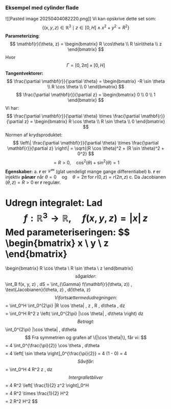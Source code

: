 ### Eksempel med cylinder flade

![[Pasted image 20250404082220.png]]
Vi kan opskrive dette set som:
$$
\{(x, y, z) \in \mathbb{R}^3 \mid z \in [0, H] \land x^2 + y^2 = R^2 \}
$$
**Parameterizing**:
$$
\mathbf{r}(\theta, z) =
\begin{bmatrix}
R \cos\theta \\
R \sin\theta \\
z
\end{bmatrix}
$$
Hvor
$$
\Gamma = [0, 2\pi] \times [0, H]
$$
**Tangentvektorer:**
$$
\frac{\partial \mathbf{r}}{\partial \theta} =
\begin{bmatrix}
-R \sin \theta \\
R \cos \theta \\
0
\end{bmatrix}
$$
$$
\frac{\partial \mathbf{r}}{\partial z} =
\begin{bmatrix}
0 \\
0 \\
1
\end{bmatrix}
$$
Vi har:
$$
\frac{\partial \mathbf{r}}{\partial \theta} \times \frac{\partial \mathbf{r}}{\partial z} =
\begin{bmatrix}
R \cos \theta \\
R \sin \theta \\
0
\end{bmatrix}
$$
Normen af krydsproduktet:
$$
\left\| \frac{\partial \mathbf{r}}{\partial \theta} \times \frac{\partial \mathbf{r}}{\partial z} \right\| = \sqrt{(R \cos \theta)^2 + (R \sin \theta)^2 + 0^2}
$$
$$
= R > 0, \quad \cos^2(\theta) + \sin^2(\theta) = 1
$$
**Egenskaber:**
a. $\mathbf{r}$ er $\mathcal{C}^{\infty}$ (glat uendeligt mange gange differentiabel)
b. $\mathbf{r}$ er injektiv **pånær** når $\theta = 0 \quad \text{og} \quad \theta = 2\pi$ for $r(0,z)=r(2\pi,z)$
c. Da Jacobianen $(\theta, z) = R > 0$ er $\mathbf{r}$ regulær.
  
**Udregn integralet:**
Lad
$$
f : \mathbb{R}^3 \to \mathbb{R}, \quad f(x, y, z) = |x| \, z
$$
Med parameteriseringen:
$$
\begin{bmatrix}
x \\ y \\ z
\end{bmatrix}
=
\begin{bmatrix}
R \cos \theta \\
R \sin \theta \\
z
\end{bmatrix}
$$
så gælder:
$$
\int_B f(x, y, z) \, dS = \int_{\Gamma} f(\mathbf{r}(\theta, z)) \, \text{Jacobianen}(\theta, z) \, d(\theta, z)
$$
Vi fortsætter med udregningen:
$$
= \int_0^H \int_0^{2\pi} |R \cos \theta| \, z \, R \, d\theta \, dz
$$
$$
= \int_0^H R^2 z \left( \int_0^{2\pi} |\cos \theta| \, d\theta \right) dz
$$
Betragt:
$$
\int_0^{2\pi} |\cos \theta| \, d\theta
$$
Fra symmetrien og grafen af \(|\cos \theta|\), får vi:
$$
= 4 \int_0^{\frac{\pi}{2}} \cos \theta \, d\theta
$$
$$
= 4 \left[ \sin \theta \right]_0^{\frac{\pi}{2}} = 4 (1 - 0) = 4
$$
Så vi får:
$$
= \int_0^H 4 R^2 z \, dz
$$
Intergrallet bliver
$$
= 4 R^2 \left[ \frac{1}{2} z^2 \right]_0^H
$$
$$
= 4 R^2 \times \frac{1}{2} H^2
$$
$$
= 2 R^2 H^2
$$


  

